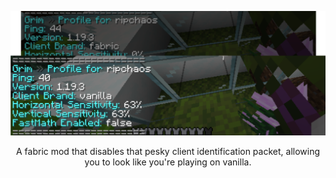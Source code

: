 ![](https://github.com/qtchaos/nofabric/blob/1.19.3/assets/example.png?raw=true)

<p align="center">A fabric mod that disables that pesky client identification packet, allowing you to look like you're playing on vanilla.</p>
